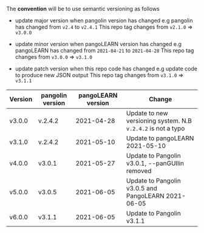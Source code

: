 The **convention** will be to use semantic versioning as follows
* update major version when pangolin version has changed
    e.g pangolin has changed from `v2.4` to `v2.4.1`
    This repo tag changes from `v2.1.0` => `v3.0.0`

* update minor version when pangoLEARN version has changed
    e.g pangoLEARN has changed from  `2021-04-21` to  `2021-04-28`
    This repo tag changes from `v3.0.0` => `v3.1.0`

* update patch version when this repo code has changed 
    e.g update code to produce new JSON output
    This repo tag changes from `v3.1.0` => `v3.1.1`

| Version      | pangolin version | pangoLEARN version | Change                                                       |
| ------------ | ---------------- | ------------------ | ------------------------------------------------------------ |
| v3.0.0       | v.2.4.2          | 2021-04-28         | Update to new versioning system. N.B `v.2.4.2` is not a typo |
| v3.1.0       | v.2.4.2          | 2021-05-10         | Update to pangoLEARN 2021-05-10                              |
| v4.0.0       | v3.0.1           | 2021-05-27         | Update to Pangolin v3.0.1, --panGUIlin removed               |
| v5.0.0       | v3.0.5           | 2021-06-05         | Update to Pangolin v3.0.5 and PangoLEARN 2021-06-05          |
| v6.0.0       | v3.1.1           | 2021-06-05         | Update to Pangolin v3.1.1                                    |
